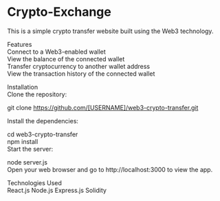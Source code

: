# Crypto-Exchange

This is a simple crypto transfer website built using the Web3 technology.
</br>

Features </br>
Connect to a Web3-enabled wallet </br>
View the balance of the connected wallet </br>
Transfer cryptocurrency to another wallet address </br>
View the transaction history of the connected wallet </br>


Installation </br>
Clone the repository: </br>

git clone https://github.com/[USERNAME]/web3-crypto-transfer.git </br>

Install the dependencies: </br>

cd web3-crypto-transfer </br>
npm install </br>
Start the server: </br>

node server.js </br>
Open your web browser and go to http://localhost:3000 to view the app.

Technologies Used </br>
React.js 
Node.js
Express.js
Solidity
